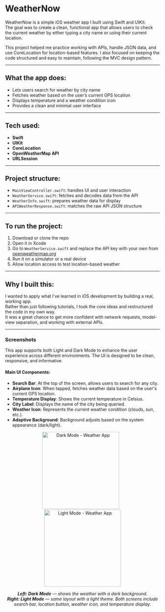 

# WeatherNow

WeatherNow is a simple iOS weather app I built using Swift and UIKit.  
The goal was to create a clean, functional app that allows users to check the current weather by either typing a city name or using their current location.

This project helped me practice working with APIs, handle JSON data, and use CoreLocation for location-based features. I also focused on keeping the code structured and easy to maintain, following the MVC design pattern.

---

## What the app does:

- Lets users search for weather by city name
- Fetches weather based on the user’s current GPS location
- Displays temperature and a weather condition icon
- Provides a clean and minimal user interface

---

## Tech used:

- **Swift**
- **UIKit**
- **CoreLocation**
- **OpenWeatherMap API**
- **URLSession**

---

## Project structure:

- `MainViewController.swift`: handles UI and user interaction
- `WeatherService.swift`: fetches and decodes data from the API
- `WeatherInfo.swift`: prepares weather data for display
- `APIWeatherResponse.swift`: matches the raw API JSON structure

---

## To run the project:

1. Download or clone the repo
2. Open it in Xcode
3. Go to `WeatherService.swift` and replace the API key with your own from [openweathermap.org](https://openweathermap.org/api)
4. Run it on a simulator or a real device
5. Allow location access to test location-based weather

---

## Why I built this:

I wanted to apply what I’ve learned in iOS development by building a real, working app.  
Rather than just following tutorials, I took the core ideas and restructured the code in my own way.  
It was a great chance to get more confident with network requests, model-view separation, and working with external APIs.

---

<h3>Screenshots</h3>

<p>This app supports both Light and Dark Mode to enhance the user experience across different environments. The UI is designed to be clean, responsive, and informative.</p>

<h4>Main UI Components:</h4>

<ul>
  <li><strong>Search Bar</strong>: At the top of the screen, allows users to search for any city.</li>
  <li><strong>Airplane Icon</strong>: When tapped, fetches weather data based on the user's current GPS location.</li>
  <li><strong>Temperature Display</strong>: Shows the current temperature in Celsius.</li>
  <li><strong>City Label</strong>: Displays the name of the city being queried.</li>
  <li><strong>Weather Icon</strong>: Represents the current weather condition (clouds, sun, etc.).</li>
  <li><strong>Adaptive Background</strong>: Background adjusts based on the system appearance (dark/light).</li>
</ul>

<p align="center">
  <img src="https://github.com/user-attachments/assets/18b831c8-f26c-419d-a5f9-d93cacfcb7f3" alt="Dark Mode - Weather App" width="250"/>
  &nbsp;&nbsp;
  <img src="https://github.com/user-attachments/assets/8037e4ae-68d4-4dea-aec5-a932030195a3" alt="Light Mode - Weather App" width="250"/>
</p>

<p align="center" style="font-size: 14px;">
  <em>
    <strong>Left: Dark Mode</strong> — shows the weather with a dark background.<br/>
    <strong>Right: Light Mode</strong> — same layout with a light theme. Both screens include search bar, location button, weather icon, and temperature display.
  </em>
</p>





